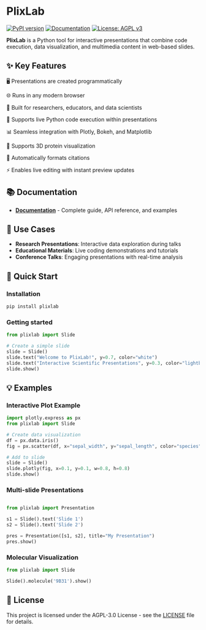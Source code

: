 # PlixLab 

[![PyPI version](https://badge.fury.io/py/plixlab.svg)](https://badge.fury.io/py/plixlab)
[![Documentation](https://img.shields.io/badge/docs-GitHub%20Pages-blue)](https://plixlabdev.github.io/plixlab/)
[![License: AGPL v3](https://img.shields.io/badge/License-AGPL%20v3-blue.svg)](https://www.gnu.org/licenses/agpl-3.0)


**PlixLab** is a Python tool for interactive presentations that combine code execution, data visualization, and multimedia content in web-based slides.

## ✨ Key Features


🖥️ Presentations are created programmatically

🌐 Runs in any modern browser 

🔬 Built for researchers, educators, and data scientists

🚀 Supports live Python code execution within presentations

📊 Seamless integration with Plotly, Bokeh, and Matplotlib

🧬 Supports 3D protein visualization

📖 Automatically formats citations 


⚡ Enables live editing with instant preview updates

## 📚 Documentation

- **[Documentation](https://plixlabdev.github.io/plixlab/)** - Complete guide, API reference, and examples

## 🎯 Use Cases

- **Research Presentations**: Interactive data exploration during talks
- **Educational Materials**: Live coding demonstrations and tutorials
- **Conference Talks**: Engaging presentations with real-time analysis

## 🚀 Quick Start

### Installation

```bash
pip install plixlab
```

### Getting started

```python
from plixlab import Slide

# Create a simple slide
slide = Slide()
slide.text("Welcome to PlixLab!", y=0.7, color="white")
slide.text("Interactive Scientific Presentations", y=0.3, color="lightblue")
slide.show()
```


## 💡 Examples
### Interactive Plot Example

```python
import plotly.express as px
from plixlab import Slide

# Create data visualization
df = px.data.iris()
fig = px.scatter(df, x="sepal_width", y="sepal_length", color="species")

# Add to slide
slide = Slide()
slide.plotly(fig, x=0.1, y=0.1, w=0.8, h=0.8)
slide.show()
```


### Multi-slide Presentations
```python

from plixlab import Presentation

s1 = Slide().text('Slide 1')
s2 = Slide().text('Slide 2')

pres = Presentation([s1, s2], title="My Presentation")
pres.show()
```

### Molecular Visualization
```python
from plixlab import Slide

Slide().molecule('9B31').show()
```



## 📄 License

This project is licensed under the AGPL-3.0 License - see the [LICENSE](LICENSE) file for details.


